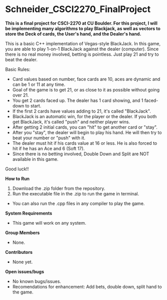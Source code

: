 # Schneider_CSCI2270_FinalProject

**This is a final project for CSCI-2270 at CU Boulder. For this project, I will be implementing many algorithms to play Blackjack, as well as vectors to store the Deck of cards, the User's hand, and the Dealer's hand.**

This is a basic C++ implementation of Vegas-style BlackJack.
In this game, you are able to play 1-on-1 BlackJack against the dealer (computer).
Since there is no real money involved, betting is pointless. Just play 21 and try to beat the dealer.

Basic Rules:
- Card values based on number, face cards are 10, aces are dynamic and can be 1 or 11 at any time. 
- Goal of the game is to get 21, or as close to it as possible without going over 21.
- You get 2 cards faced up. The dealer has 1 card showing, and 1 faced-down to start.
- If the first 2 cards have values adding to 21, it's called "BlackJack".
- BlackJack is an automatic win, for the player or the dealer. If you both get BlackJack, it's called "push" and neither player wins.
- After getting 2 initial cards, you can "hit" to get another card or "stay".
- After you "stay", the dealer will begin to play his hand. He will then try to beat your number or "push" with it.
- The dealer must hit if his cards value at 16 or less. He is also forced to hit if he has an Ace and 6 (Soft 17).
- Since there is no betting involved, Double Down and Split are NOT available in this game.

Good luck!!

**How to Run**

1. Download the .zip folder from the repository.
2. Run the executable file in the .zip to run the game in terminal.
  - You can also run the .cpp files in any compiler to play the game.


**System Requirements**

- This game will work on any system.

**Group Members**

- None.

**Contributors**
- None yet.

**Open issues/bugs**

- No known bugs/issues. 
- Recomendations for enhancement: Add bets, double down, split hand to the game.
